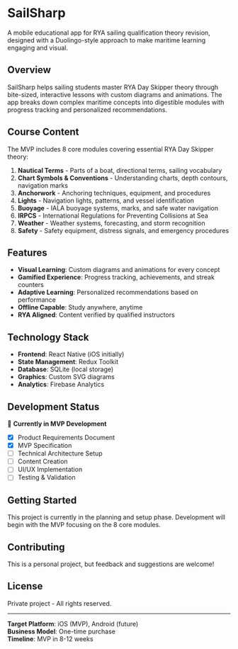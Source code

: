 # SailSharp

A mobile educational app for RYA sailing qualification theory revision, designed with a Duolingo-style approach to make maritime learning engaging and visual.

## Overview

SailSharp helps sailing students master RYA Day Skipper theory through bite-sized, interactive lessons with custom diagrams and animations. The app breaks down complex maritime concepts into digestible modules with progress tracking and personalized recommendations.

## Course Content

The MVP includes 8 core modules covering essential RYA Day Skipper theory:

1. **Nautical Terms** - Parts of a boat, directional terms, sailing vocabulary
2. **Chart Symbols & Conventions** - Understanding charts, depth contours, navigation marks
3. **Anchorwork** - Anchoring techniques, equipment, and procedures
4. **Lights** - Navigation lights, patterns, and vessel identification
5. **Buoyage** - IALA buoyage systems, marks, and safe water navigation
6. **IRPCS** - International Regulations for Preventing Collisions at Sea
7. **Weather** - Weather systems, forecasting, and storm recognition
8. **Safety** - Safety equipment, distress signals, and emergency procedures

## Features

- **Visual Learning**: Custom diagrams and animations for every concept
- **Gamified Experience**: Progress tracking, achievements, and streak counters
- **Adaptive Learning**: Personalized recommendations based on performance
- **Offline Capable**: Study anywhere, anytime
- **RYA Aligned**: Content verified by qualified instructors

## Technology Stack

- **Frontend**: React Native (iOS initially)
- **State Management**: Redux Toolkit
- **Database**: SQLite (local storage)
- **Graphics**: Custom SVG diagrams
- **Analytics**: Firebase Analytics

## Development Status

🚧 **Currently in MVP Development**

- [x] Product Requirements Document
- [x] MVP Specification
- [ ] Technical Architecture Setup
- [ ] Content Creation
- [ ] UI/UX Implementation
- [ ] Testing & Validation

## Getting Started

This project is currently in the planning and setup phase. Development will begin with the MVP focusing on the 8 core modules.

## Contributing

This is a personal project, but feedback and suggestions are welcome!

## License

Private project - All rights reserved.

---

**Target Platform**: iOS (MVP), Android (future)  
**Business Model**: One-time purchase  
**Timeline**: MVP in 8-12 weeks
